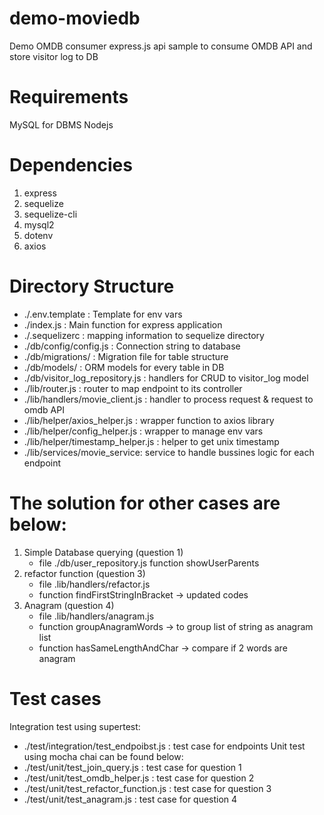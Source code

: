 # demo-moviedb
Demo OMDB consumer
express.js api sample to consume OMDB API and store visitor log to DB

# Requirements
MySQL for DBMS
Nodejs 

# Dependencies
1. express
2. sequelize
3. sequelize-cli
4. mysql2
5. dotenv
6. axios

# Directory Structure
- ./.env.template : Template for env vars
- ./index.js : Main function for express application
- ./.sequelizerc : mapping information to sequelize directory
- ./db/config/config.js : Connection string to database 
- ./db/migrations/ : Migration file for table structure
- ./db/models/ : ORM models for every table in DB
- ./db/visitor_log_repository.js : handlers for CRUD to visitor_log model
- ./lib/router.js : router to map endpoint to its controller
- ./lib/handlers/movie_client.js : handler to process request & request to omdb API
- ./lib/helper/axios_helper.js : wrapper function to axios library
- ./lib/helper/config_helper.js : wrapper to manage env vars
- ./lib/helper/timestamp_helper.js : helper to get unix timestamp
- ./lib/services/movie_service: service to handle bussines logic for each endpoint 

# The solution for other cases are below:
1. Simple Database querying  (question 1)
    - file ./db/user_repository.js function showUserParents
2. refactor function (question 3)
    - file .lib/handlers/refactor.js
    - function findFirstStringInBracket -> updated codes 
3. Anagram (question 4)
   - file .lib/handlers/anagram.js
   - function groupAnagramWords  -> to group list of string as anagram list
   - function hasSameLengthAndChar -> compare if 2 words are anagram  

# Test cases
Integration test using supertest: 
- ./test/integration/test_endpoibst.js : test case for endpoints
Unit test using mocha chai can be found below: 
- ./test/unit/test_join_query.js : test case for question 1
- ./test/unit/test_omdb_helper.js : test case for question 2
- ./test/unit/test_refactor_function.js : test case for question 3
- ./test/unit/test_anagram.js : test case for question 4

